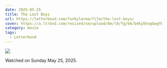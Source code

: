 ```yaml
---
date: 2025-05-25
title: The Lost Boys
url: https://letterboxd.com/funkylarma/film/the-lost-boys/
cover: https://a.ltrbxd.com/resized/sm/upload/8m/l0/fg/b6/b4ky5hvgGwgYDZFq2NoEYGbZB2x-0-600-0-900-crop.jpg?v=9eeb8962a6
category: movie
tags:
  - Letterboxd
---
```


![](https://a.ltrbxd.com/resized/sm/upload/8m/l0/fg/b6/b4ky5hvgGwgYDZFq2NoEYGbZB2x-0-600-0-900-crop.jpg?v=9eeb8962a6)

Watched on Sunday May 25, 2025.

